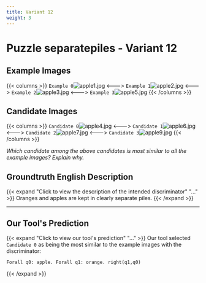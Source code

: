 ```yaml
---
title: Variant 12
weight: 3
---
```


# Puzzle separatepiles - Variant 12

## Example Images
{{< columns >}}
`Example 0`![apple1.jpg](/natscene-data/images/apple1.jpg)
<--->
`Example 1`![apple2.jpg](/natscene-data/images/apple2.jpg)
<--->
`Example 2`![apple3.jpg](/natscene-data/images/apple3.jpg)
<--->
`Example 3`![apple5.jpg](/natscene-data/images/apple5.jpg)
{{< /columns >}}

## Candidate Images
{{< columns >}}
`Candidate 0`![apple4.jpg](/natscene-data/images/apple4.jpg)
<--->
`Candidate 1`![apple6.jpg](/natscene-data/images/apple6.jpg)
<--->
`Candidate 2`![apple7.jpg](/natscene-data/images/apple7.jpg)
<--->
`Candidate 3`![apple9.jpg](/natscene-data/images/apple9.jpg)
{{< /columns >}}

*Which candidate among the above candidates is most similar to all the example images? Explain why.*

## Groundtruth English Description

{{< expand "Click to view the description of the intended discriminator" "..." >}}
Oranges and apples are kept in clearly separate piles.
{{< /expand >}}

---



## Our Tool's Prediction

{{< expand "Click to view our tool's prediction" "..." >}}
Our tool selected `Candidate 0` as being the most similar to the example images with the discriminator:
```plaintext
Forall q0: apple. Forall q1: orange. right(q1,q0)
```
{{< /expand >}}
